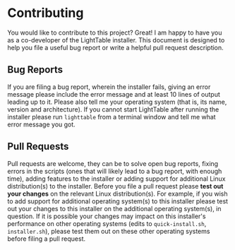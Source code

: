 # Contributing
You would like to contribute to this project? Great! I am happy to have you as a co-developer of the LightTable installer. This document is designed to help you file a useful bug report or write a helpful pull request description.

## Bug Reports
If you are filing a bug report, wherein the installer fails, giving an error message please include the error message and at least 10 lines of output leading up to it. Please also tell me your operating system (that is, its name, version and architecture). If you cannot start LightTable after running the installer please run `lighttable` from a terminal window and tell me what error message you got.

## Pull Requests
Pull requests are welcome, they can be to solve open bug reports, fixing errors in the scripts (ones that will likely lead to a bug report, with enough time), adding features to the installer or adding support for additional Linux distribution(s) to the installer. Before you file a pull request please **test out your changes** on the relevant Linux distribution(s). For example, if you wish to add support for additional operating system(s) to this installer please test out your changes to this installer on the additional operating system(s), in question. If it is possible your changes may impact on this installer's performance on other operating systems (edits to `quick-install.sh`, `installer.sh`), please test them out on these other operating systems before filing a pull request.
